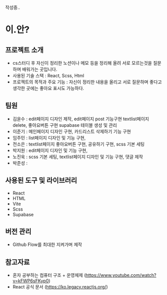 작성중..
# 이.안?

## 프로젝트 소개
- cs스터디 후 자신이 정리한 노션이나 메모 등을 정리해 올려 서로 모르는것을 질문하며 배워가는 곳입니다.
- 사용된 기술 스택 : 
  React, Scss, Html
- 프로젝트의 목적과 주요 기능 : 
  자신이 정리한 내용을 올리고 서로 질문하며 좋다고 생각한 곳에는 좋아요 표시도 가능하다.

## 팀원
- 김윤수 : 
  edit페이지 디자인 제작, edit페이지 post 기능구현 textlist페이지 delete, 좋아요버튼 구현 supabase 테이블 생성 및 관리
- 이준기 : 
  메인페이지 디자인 구현, 카드리스트 삭제하기 기능 구현
- 임주민 : 
  list페이지 디자인 및 기능 구현,
- 전소은 : 
  textlist페이지 좋아요버튼 구현, 공유하기 구현, scss 기본 세팅
- 박지원 : 
  edit페이지 디자인 및 기능 구현, 
- 노진욱 : 
  scss 기본 세팅, textlist페이지 디자인 및 기능 구현, 댓글 제작
- 박준성 : 
  

## 사용된 도구 및 라이브러리
- React
- HTML
- Vite
- Scss
- Supabase

## 버전 관리
- Github Flow를 최대한 지켜가며 제작

## 참고자료
- 혼자 공부하는 컴퓨터 구조 + 운영체제 (https://www.youtube.com/watch?v=kFWP6sFKyp0)
- React 공식 문서 (https://ko.legacy.reactjs.org/)

